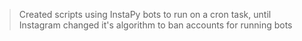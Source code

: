 
> Created scripts using InstaPy bots to run on a cron task, until Instagram changed it's algorithm to ban accounts for running bots